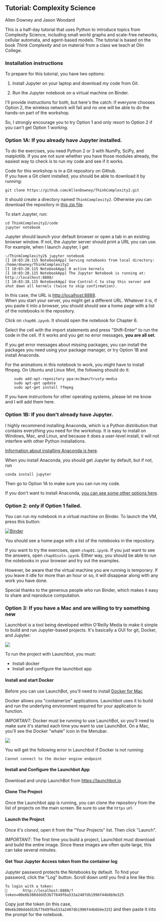 ## Tutorial: Complexity Science

Allen Downey and Jason Woodard

This is a half-day tutorial that uses Python to introduce topics from Complexity
Science, including small world graphs and scale-free networks, cellular automata,
and agent-based models.  The tutorial is based on the book _Think Complexity_ and
on material from a class we teach at Olin College.


### Installation instructions

To prepare for this tutorial, you have two options:

1. Install Jupyter on your laptop and download my code from Git.

2. Run the Jupyter notebook on a virtual machine on Binder.

I'll provide instructions for both, but here's the catch: if everyone chooses Option 2,
the wireless network will fail and no one will be able to do the hands-on part of the workshop.

So, I strongly encourage you to try Option 1 and only resort to Option 2 if you can't get Option 1 working.

### Option 1A: If you already have Jupyter installed.

To do the exercises, you need Python 2 or 3 with NumPy, SciPy, and matplotlib.
If you are not sure whether you have those modules already, the easiest way to
check is to run my code and see if it works.

Code for this workshop is in a Git repository on Github.  
If you have a Git client installed, you should be able to download it by running:

    git clone https://github.com/AllenDowney/ThinkComplexity2.git

It should create a directory named `ThinkComplexity2`.
Otherwise you can download the repository in [this zip file](https://github.com/AllenDowney/ThinkComplexity2/zipball/gh-pages).

To start Jupyter, run:

    cd ThinkComplexity2/code
    jupyter notebook

Jupyter should launch your default browser or open a tab in an existing browser window.
If not, the Jupyter server should print a URL you can use.  For example, when I launch Jupyter, I get

    ~/ThinkComplexity2$ jupyter notebook
    [I 10:03:20.115 NotebookApp] Serving notebooks from local directory: /home/downey/ThinkComplexity2
    [I 10:03:20.115 NotebookApp] 0 active kernels
    [I 10:03:20.115 NotebookApp] The Jupyter Notebook is running at: http://localhost:8888/
    [I 10:03:20.115 NotebookApp] Use Control-C to stop this server and shut down all kernels (twice to skip confirmation).

In this case, the URL is [http://localhost:8888](http://localhost:8888).  
When you start your server, you might get a different URL.
Whatever it is, if you paste it into a browser, you should should see a home page with a list of the
notebooks in the repository.

Click on `chap06.ipynb`.  It should open the notebook for Chapter 6.

Select the cell with the import statements and press "Shift-Enter" to run the code in the cell.
If it works and you get no error messages, **you are all set**.  

If you get error messages about missing packages, you can install the packages you need using your
package manager, or try Option 1B and install Anaconda.

For the animations in this notebook to work, you might have to install ffmpeg. On Ubuntu and Linux Mint,
the following should do it:

```
    sudo add-apt-repository ppa:mc3man/trusty-media
    sudo apt-get update
    sudo apt-get install ffmpeg
```
If you have instructions for other operating systems, please let me know and I will add them here.


### Option 1B: If you don't already have Jupyter.

I highly recommend installing Anaconda, which is a Python distribution that contains everything
you need for the workshop.  It is easy to install on Windows, Mac, and Linux, and because it does a
user-level install, it will not interfere with other Python installations.

[Information about installing Anaconda is here](http://docs.continuum.io/anaconda/install.html).

When you install Anaconda, you should get Jupyter by default, but if not, run

    conda install jupyter

Then go to Option 1A to make sure you can run my code.

If you don't want to install Anaconda,
[you can see some other options here](http://jupyter.readthedocs.io/en/latest/install.html).


### Option 2: only if Option 1 failed.

You can run my notebook in a virtual machine on Binder. To launch the VM, press this button:

 [![Binder](http://mybinder.org/badge.svg)](http://mybinder.org:/repo/allendowney/thinkcomplexity2)

You should see a home page with a list of the notebooks in the repository.

If you want to try the exercises, open `chap01.ipynb`. If you just want to see the answers, open `chap01soln.ipynb`.
Either way, you should be able to run the notebooks in your browser and try out the examples.  

However, be aware that the virtual machine you are running is temporary.
If you leave it idle for more than an hour or so, it will disappear along with any work you have done.

Special thanks to the generous people who run Binder, which makes it easy to share and reproduce computation.

### Option 3: If you have a Mac and are willing to try something new

Launchbot is a tool being developed within O'Reilly Media to make it simple to build and run Jupyter-based projects. It's basically a GUI for git, Docker, and Jupyter:

<img src="https://launchbot.io/images/launchbot-client.gif"/>

To run the project with Launchbot, you must:

* Install docker
* Install and configure the launchbot app

#### Install and start Docker

Before you can use LaunchBot, you'll need to install [Docker for Mac](https://www.docker.com/products/docker-engine)

Docker allows you "containerize" applications. Launchbot uses it to build and run the underlying environment required for your application to function.

*IMPORTANT*: Docker must be running to use LaunchBot, so you'll need to make sure it's started each time you want to use LaunchBot.  On a Mac, you'll see the Docker "whale" icon in the Menubar.

<img src="http://launchbot.io/docs/images/docker-mac-toolbar.png"/>

You will get the following error in Launchbot if Docker is not running:

```
Cannot connect to the docker engine endpoint
```

#### Install and Configure the Launchbot App

Download and unzip LaunchBot from https://launchbot.io

#### Clone The Project

Once the Launchbot app is running, you can clone the  repository from the list of projects on the main screen.  Be sure to use the `https` url.

#### Launch the Project

Once it's cloned, open it from the "Your Projects" list.  Then click "Launch".  

*IMPORTANT*: The first time you build a project, Launchbot must download and build the entire image.  Since these images are often quite large, this can take several minutes.  

#### Get Your Jupyter Access token from the container log

Jupyter password protects the Notebooks by default.  To find your password, click the "Log" button.  Scroll down until you find a line like this:

```
To login with a token:
       http://localhost:8888/?token=00e6b380dddd53b77649f6a533a2407db1996f44b6b9e325
```

Copy just the token (in this case, `00e6b380dddd53b77649f6a533a2407db1996f44b6b9e325`) and then paste it into the prompt for the notebook.
